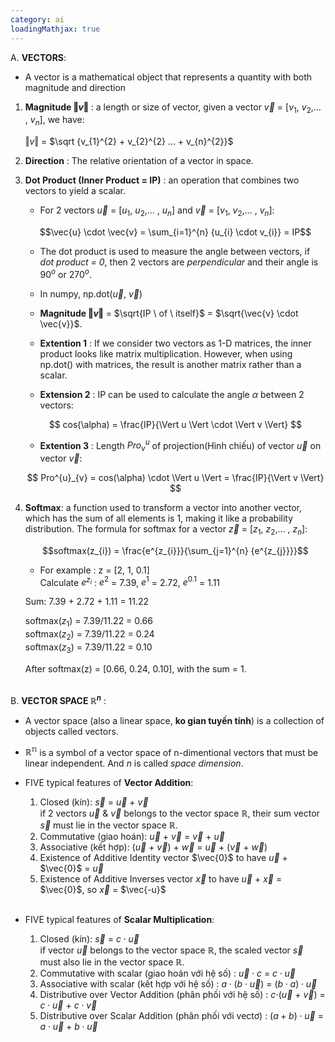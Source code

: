 ```yaml
---
category: ai
loadingMathjax: true
---
```


A. **VECTORS**: 
- A vector is a mathematical object that represents a quantity with both magnitude and direction

1. **Magnitude $\Vert v \Vert$** : a length or size of vector, given a vector $\vec{v}$ = [$v_{1}$, $v_{2}$,... , $v_{n}$], we have:

    $\Vert v \Vert$ = $\sqrt {v_{1}^{2} + v_{2}^{2} ... + v_{n}^{2}}$

2. **Direction** : The relative orientation of a vector in space.

3. **Dot Product (Inner Product = IP)** : an operation that combines two vectors to yield a scalar.
    - For 2 vectors $\vec{u}$ = [$u_{1}$, $u_{2}$,... , $u_{n}$] and $\vec{v}$ = [$v_{1}$, $v_{2}$,... , $v_{n}$]:

    $$\vec{u} \cdot \vec{v} = \sum_{i=1}^{n} {u_{i} \cdot v_{i}} = IP$$
    
    - The dot product is used to measure the angle between vectors, if *dot product = 0*, then 2 vectors are *perpendicular* and their angle is $90^{o}$ or $270^{o}$.
    - In numpy, np.dot($\vec{u}$, $\vec{v}$)
    - **Magnitude $\Vert v \Vert$** = $\sqrt{IP \ of \ itself}$ = $\sqrt{\vec{v} \cdot \vec{v}}$.

    - **Extention 1** : If we consider two vectors as 1-D matrices, the inner product looks like matrix multiplication. However, when using np.dot() with matrices, the result is another matrix rather than a scalar.

    - **Extension 2** : IP can be used to calculate the angle $\alpha$ between 2 vectors:
    
    $$ cos(\alpha) = \frac{IP}{\Vert u \Vert \cdot \Vert v \Vert} $$ 

    - **Extention 3** : Length $Pro^{u}_{v}$ of projection(Hình chiếu) of vector $\vec{u}$ on vector $\vec{v}$:

    $$ Pro^{u}_{v} = cos(\alpha) \cdot \Vert u \Vert = \frac{IP}{\Vert v \Vert} $$ 

4. **Softmax**: a function used to transform a vector into another vector, which has the sum of all elements is 1, making it like a probability distribution. The formula for softmax for a vector $\vec{z}$ = [$z_{1}$, $z_{2}$,... , $z_{n}$]:

    $$softmax(z_{i}) = \frac{e^{z_{i}}}{\sum_{j=1}^{n} {e^{z_{j}}}}$$

    - For example : z = [2, 1, 0.1]<br>
    Calculate $e^{z_{i}}$ :  $e^{2}$ = 7.39, $e^{1}$ = 2.72, $e^{0.1}$ = 1.11<br>
    
    Sum: 7.39 + 2.72 + 1.11 = 11.22<br>
    
    softmax($z_{1}$) = 7.39/11.22 = 0.66<br>
    softmax($z_{2}$) = 7.39/11.22 = 0.24<br>
    softmax($z_{3}$) = 7.39/11.22 = 0.10<br>
    
    After softmax(z) = [0.66, 0.24, 0.10], with the sum = 1.
    <br><br>

B. **VECTOR SPACE $\mathbb R^{n}$** : 
- A vector space (also a linear space, **ko gian tuyến tính**) is a collection of objects called vectors.
- $\mathbb{R^{n}}$ is a symbol of a vector space of n-dimentional vectors that must be linear independent. And $n$ is called *space dimension*.

- FIVE typical features of **Vector Addition**:

    1. Closed (kín): $\vec{s}$ = $\vec{u}$ + $\vec{v}$ <br>
    if 2 vectors $\vec{u}$ & $\vec{v}$ belongs to the vector space $\mathbb{R}$, their sum vector $\vec{s}$ must lie in the vector space  $\mathbb{R}$.
    2. Commutative (giao hoán): $\vec{u}$ + $\vec{v}$ = $\vec{v}$ + $\vec{u}$
    3. Associative (kết hợp): ($\vec{u}$ + $\vec{v}$) + $\vec{w}$  = $\vec{u}$ + ($\vec{v}$ + $\vec{w}$)
    4. Existence of Additive Identity vector $\vec{0}$ to have $\vec{u}$ + $\vec{0}$ = $\vec{u}$
    5. Existence of Additive Inverses vector $\vec{x}$ to have $\vec{u}$ + $\vec{x}$ = $\vec{0}$, so $\vec{x}$ = $\vec{-u}$
    <br><br>

- FIVE typical features of **Scalar Multiplication**:

    1. Closed (kín): $\vec{s}$ = $c \cdot \vec{u}$<br>
    if vector $\vec{u}$ belongs to the vector space  $\mathbb{R}$, the scaled vector $\vec{s}$ must also lie in the vector space  $\mathbb{R}$.
    2. Commutative with scalar (giao hoán với hệ số) : $\vec{u} \cdot c$ = $c \cdot \vec{u}$
    3. Associative with scalar (kết hợp với hệ số) : $a \cdot (b \cdot \vec{u})$ = $(b \cdot a) \cdot \vec{u}$
    4. Distributive over Vector Addition (phân phối với hệ số) : $c\cdot$($\vec{u}$ + $\vec{v}$) = $c \cdot \vec{u}$ + $c \cdot \vec{v}$
    5. Distributive over Scalar Addition (phân phối với vectơ) : $(a + b) \cdot \vec{u}$ = $a \cdot \vec{u}$ + $b \cdot \vec{u}$
<br><br>


    

    


